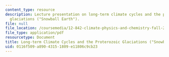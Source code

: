 ```yaml
---
content_type: resource
description: Lecture presentation on long-term climate cycles and the proterozoic
  glaciations ("Snowball Earth").
file: null
file_location: /coursemedia/12-842-climate-physics-and-chemistry-fall-2008/0116f509a89043151809e11806c9cb23_part1_lec5.pdf
file_type: application/pdf
resourcetype: Document
title: Long-term Climate Cycles and the Proterozoic Glaciations ("Snowball Earth")
uid: 0116f509-a890-4315-1809-e11806c9cb23
---
```

